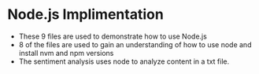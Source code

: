 # Node.js Implimentation
* These 9 files are used to demonstrate how to use Node.js
* 8 of the files are used to gain an understanding of how to use node and install nvm and npm versions
* The sentiment analysis uses node to analyze content in a txt file.
